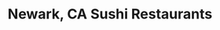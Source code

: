 ---
layout: city
title: Newark, CA Sushi Restaurants
permalink: /california/newark/
stateAbbr: CA
stateName: California
cityName: Newark

---